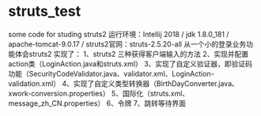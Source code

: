 # struts_test
some code for studing struts2 
运行环境：Intellij 2018 / jdk 1.8.0_181 / apache-tomcat-9.0.17 / struts2官网：struts-2.5.20-all
从一个小的登录业务功能体会struts2
实现了：
1、struts2 三种获得客户端输入的方法
2、实现并配置action类（LoginAction.java和struts.xml）
3、实现了自定义验证器，即验证码功能（SecurityCodeValidator.java、validator.xml、LoginAction-validation.xml）
4、实现了自定义类型转换器（BirthDayConverter.java、xwork-conversion.properties）
5、国际化（struts.xml、message_zh_CN.properties）
6、令牌
7、跳转等待界面
